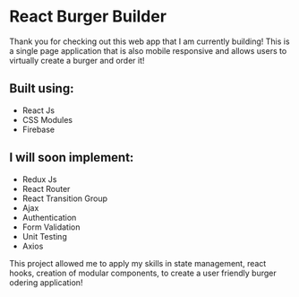 # React Burger Builder
Thank you for checking out this web app that I am currently building! This is a single page application that is also mobile responsive and allows users to virtually create a burger and order it!

## Built using:
- React Js
- CSS Modules
- Firebase

## I will soon implement:
- Redux Js
- React Router
- React Transition Group
- Ajax
- Authentication
- Form Validation
- Unit Testing
- Axios

This project allowed me to apply my skills in state management, react hooks, creation of modular components, to create a user friendly burger odering application!
